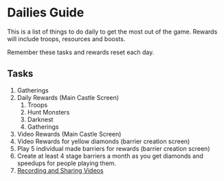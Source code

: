# Dailies Guide

This is a list of things to do daily to get the most out of the game. Rewards will include troops, resources and boosts.

Remember these tasks and rewards reset each day.

## Tasks

1. Gatherings
2. Daily Rewards (Main Castle Screen)
   1. Troops
   2. Hunt Monsters
   3. Darknest
   4. Gatherings
3. Video Rewards (Main Castle Screen)
4. Video Rewards for yellow diamonds (barrier creation screen)
5. Play 5 individual made barriers for rewards (barrier creation screen)
6. Create at least 4 stage barriers a month as you get diamonds and speedups for people playing them.
7. [Recording and Sharing Videos](recording.md)
